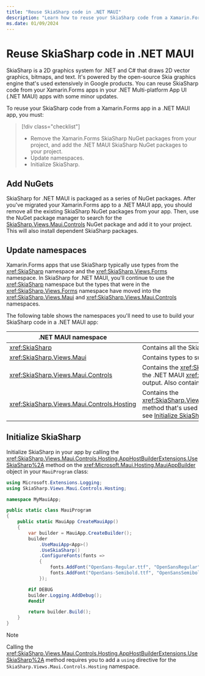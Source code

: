 ```yaml
---
title: "Reuse SkiaSharp code in .NET MAUI"
description: "Learn how to reuse your SkiaSharp code from a Xamarin.Forms app in a .NET MAUI app."
ms.date: 01/09/2024
---
```


# Reuse SkiaSharp code in .NET MAUI

SkiaSharp is a 2D graphics system for .NET and C# that draws 2D vector graphics, bitmaps, and text. It's powered by the open-source Skia graphics engine that's used extensively in Google products. You can reuse SkiaSharp code from your Xamarin.Forms apps in your .NET Multi-platform App UI (.NET MAUI) apps with some minor updates.

To reuse your SkiaSharp code from a Xamarin.Forms app in a .NET MAUI app, you must:

> [!div class="checklist"]
>
> - Remove the Xamarin.Forms SkiaSharp NuGet packages from your project, and add the .NET MAUI SkiaSharp NuGet packages to your project.
> - Update namespaces.
> - Initialize SkiaSharp.

## Add NuGets

SkiaSharp for .NET MAUI is packaged as a series of NuGet packages. After you've migrated your Xamarin.Forms app to a .NET MAUI app, you should remove all the existing SkiaSharp NuGet packages from your app. Then, use the NuGet package manager to search for the [SkiaSharp.Views.Maui.Controls](https://www.nuget.org/packages/SkiaSharp.Views.Maui.Controls/) NuGet package and add it to your project. This will also install dependent SkiaSharp packages.

## Update namespaces

Xamarin.Forms apps that use SkiaSharp typically use types from the <xref:SkiaSharp> namespace and the <xref:SkiaSharp.Views.Forms> namespace. In SkiaSharp for .NET MAUI, you'll continue to use the <xref:SkiaSharp> namespace but the types that were in the <xref:SkiaSharp.Views.Forms> namespace have moved into the <xref:SkiaSharp.Views.Maui> and <xref:SkiaSharp.Views.Maui.Controls> namespaces.

The following table shows the namespaces you'll need to use to build your SkiaSharp code in a .NET MAUI app:

| .NET MAUI namespace | Details |
| --------- | ------- |
| <xref:SkiaSharp> | Contains all the SkiaSharp classes, structures, and enumerations. |
| <xref:SkiaSharp.Views.Maui> | Contains types to support touch interactions, and event arguments. |
| <xref:SkiaSharp.Views.Maui.Controls> | Contains the <xref:SkiaSharp.Views.Maui.Controls.SKCanvasView> class, which derives from the .NET MAUI <xref:Microsoft.Maui.Controls.View> class and hosts your SkiaSharp graphics output. Also contains different `ImageSource` classes. |
| <xref:SkiaSharp.Views.Maui.Controls.Hosting> | Contains the <xref:SkiaSharp.Views.Maui.Controls.Hosting.AppHostBuilderExtensions.UseSkiaSharp%2A> method that's used to initialize SkiaSharp in your .NET MAUI app. For more information, see [Initialize SkiaSharp](#initialize-skiasharp). |

## Initialize SkiaSharp

Initialize SkiaSharp in your app by calling the <xref:SkiaSharp.Views.Maui.Controls.Hosting.AppHostBuilderExtensions.UseSkiaSharp%2A> method on the <xref:Microsoft.Maui.Hosting.MauiAppBuilder> object in your `MauiProgram` class:


```csharp
using Microsoft.Extensions.Logging;
using SkiaSharp.Views.Maui.Controls.Hosting;

namespace MyMauiApp;

public static class MauiProgram
{
    public static MauiApp CreateMauiApp()
    {
        var builder = MauiApp.CreateBuilder();
        builder
            .UseMauiApp<App>()
            .UseSkiaSharp()
            .ConfigureFonts(fonts =>
            {
                fonts.AddFont("OpenSans-Regular.ttf", "OpenSansRegular");
                fonts.AddFont("OpenSans-Semibold.ttf", "OpenSansSemibold");
            });

        #if DEBUG
        builder.Logging.AddDebug();
        #endif

        return builder.Build();
    }
}
```

> [!NOTE]
> Calling the <xref:SkiaSharp.Views.Maui.Controls.Hosting.AppHostBuilderExtensions.UseSkiaSharp%2A> method requires you to add a `using` directive for the `SkiaSharp.Views.Maui.Controls.Hosting` namespace.
